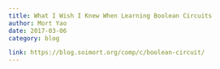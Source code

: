 ```yaml
---
title: What I Wish I Knew When Learning Boolean Circuits
author: Mort Yao
date: 2017-03-06
category: blog

link: https://blog.soimort.org/comp/c/boolean-circuit/
---
```

